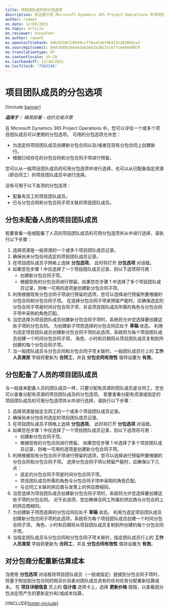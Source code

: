 ```yaml
---
title: 项目团队成员的分包选项
description: 本主题介绍 Microsoft Dynamics 365 Project Operations 中项目团队成员的分包选项。
author: rumant
ms.date: 12/03/2021
ms.topic: article
ms.reviewer: tonyafehr
ms.author: rumant
ms.openlocfilehash: 4db283db728b50ccf76eafabfd643313620bbce2
ms.sourcegitcommit: 04dc8d952e6da3ab3eb2a20131c6f7cee6040876
ms.translationtype: HT
ms.contentlocale: zh-CN
ms.lasthandoff: 12/10/2021
ms.locfileid: "7903346"
---
```

# <a name="subcontracting-options-for-project-team-members"></a>项目团队成员的分包选项

[!include [banner](../../includes/dataverse-preview.md)]

_**适用于：** 精简部署 - 估价交易开票_

在 Microsoft Dynamics 365 Project Operations 中，您可以评估一个或多个项目团队成员可以使用的分包选项。 可用的分包选项允许您：

- 为选定的项目团队成员创建新分包合同以及/或者在现有分包合同上创建新行。 
- 根据已经存在的分包合同和分包合同子项进行预留。 

您可以从一般项目团队成员的可用分包选项中进行选择，也可以从已配备指定资源（即合同工）的项目团队成员中进行选择。 

没有可用于以下各项的分包选项：

- 配备有员工的项目团队成员。 
- 已与分包合同和分包合同子项关联的项目团队成员。 

## <a name="subcontracting-an-unstaffed-project-team-member"></a>分包未配备人员的项目团队成员

若要查看一般或配备了人员的项目团队成员的可用分包选项并从中进行选择，请执行以下步骤：

1. 选择资源是一般资源的一个或多个项目团队成员记录。
2. 确保尚未分包任何选定的项目团队成员记录。 
3. 在项目团队成员子网格上选择 **分包选项**。 此时将打开 **分包选项** 对话框。 
4. 如果您在步骤 1 中仅选择了一个项目团队成员记录，则以下选项将可用：
    - 创建新分包合同子项。 
    - 根据现有的分包合同进行预留。如果您在步骤 1 中选择了多个项目团队成员记录，则唯一可用的选项是创建新分包合同子项。
5. 利用根据现有分包合同子项进行预留的选项，您可以选择进行预留所要根据的分包合同和分包合同子项。 在选择分包合同子项来预留产能时，应确保选定的分包合同子项是时间分包合同子项，并且项目团队成员所需的角色与分包合同子项中采购的角色匹配。
6. 当您选择为项目团队成员创建新分包合同子项时，系统将允许您选择要创建这些子项的分包合同。 为创建新子项而选择的分包合同应处于 **草稿** 状态。 利用为选定项目团队成员创建新分包合同子项的此选项，系统将为每个项目团队成员创建一个时间分包合同子项。 角色、小时和日期将从项目团队成员复制到所创建的每个分包合同子项。 
7. 当一般团队成员与分包合同和分包合同子项关联时，一般团队成员行上的 **工作人员类型** 字段将更新为 **合同工**，并且 **分包合同有效性** 值将设置为 **有效**。

## <a name="subcontracting-a-staffed-project-team-member"></a>分包配备了人员的项目团队成员

与一般或未配备人员的团队成员一样，只要分配有资源的团队成员是合同工，您也可以查看分配有资源的项目团队成员的分包选项。 若要查看分配有资源或指定的项目团队成员的可用分包选项并从中进行选择，请执行以下步骤：

1. 选择资源是指定合同工的一个或多个项目团队成员记录。
2. 确保尚未分包任何选定的项目团队成员记录。 
3. 在项目团队成员子网格上选择 **分包选项**。 此时将打开 **分包选项** 对话框。 
4. 如果您在步骤 1 中仅选择了一个项目团队成员记录，则以下选项将可用：
      - 创建新分包合同子项。
      - 根据现有的分包合同进行预留。
  如果您在步骤 1 中选择了多个项目团队成员记录，则唯一可用的选项是创建新分包合同子项。
5. 利用根据现有分包合同子项进行预留的选项，您可以选择进行预留所要根据的分包合同和分包合同子项。 选择分包合同子项以预留产能时，应确保以下几点：
      - 选定的分包合同子项是时间分包合同子项。 
      - 项目团队成员所需的角色与分包合同子项中采购的角色匹配。 
      - 与合同工关联的供应商与发票上的供应商相同。
6. 当您选择为项目团队成员创建新分包合同子项时，系统将允许您选择要创建这些子项的分包合同。 对于此选项，您应确保合同工所属的供应商与分包合同上的供应商相同。 
7. 为创建新子项而选择的分包合同应处于 **草稿** 状态。 利用为选定项目团队成员创建新分包合同子项的此选项，系统将为每个项目团队成员创建一个时间分包合同子项。 角色、小时和日期将从项目团队成员复制到所创建的每个分包合同子项。  
8. 当指定团队成员与分包合同和分包合同子项关联时，指定团队成员行上的 **工作人员类型** 字段将更新为 **合同工**，并且 **分包合同有效性** 值将设置为 **有效**。

## <a name="re-costing-subcontractor-assignments"></a>对分包商分配重新估算成本

当使用 **分包选项** 对话框将项目团队成员（一般或指定）链接到分包合同子项时，将基于附加到分包合同的购买价目表对团队成员具有的任何任务分配重新估算成本。 在 **项目详细信息** 页上的 **估计值** 选项卡上，选择 **更新价格** 按钮，以查看因分包决定而产生的更新定价和/或成本估算。

[!INCLUDE[footer-include](../../includes/footer-banner.md)]
